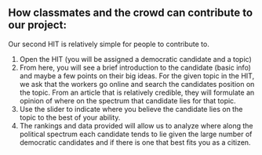 ## How classmates and the crowd can contribute to our project:
Our second HIT is relatively simple for people to contribute to.

1. Open the HIT (you will be assigned a democratic candidate and a topic)
2. From here, you will see a brief introduction to the candidate (basic info) and maybe a few points on their big ideas. For the given topic in the HIT, we ask that the workers go online and search the candidates position on the topic. From an article that is relatively credible, they will formulate an opinion of where on the spectrum that candidate lies for that topic.
3. Use the slider to indicate where you believe the candidate lies on the topic to the best of your ability.
4. The rankings and data provided will allow us to analyze where along the political spectrum each candidate tends to lie given the large number of democratic candidates and if there is one that best fits you as a citizen. 
